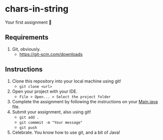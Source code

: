 chars-in-string
===

Your first assignment :tada:

## Requirements

1. Git, obviously.
    * https://git-scm.com/downloads

## Instructions

1. Clone this repository into your local machine using git!
    * `git clone <url>`
2. Open your project with your IDE.
    * `File > Open... > Select the project folder`
3. Complete the assignment by following the instructions on your [Main.java](https://github.com/ElMedievoCS/chars-in-string/blob/master/src/cl/bgmp/Main.java) file.
4. Submit your assignment, also using git!
    * `git add .`
    * `git commmit -m "Your message"`
    * `git push`
5. Celebrate. You know how to use git, and a bit of Java!
